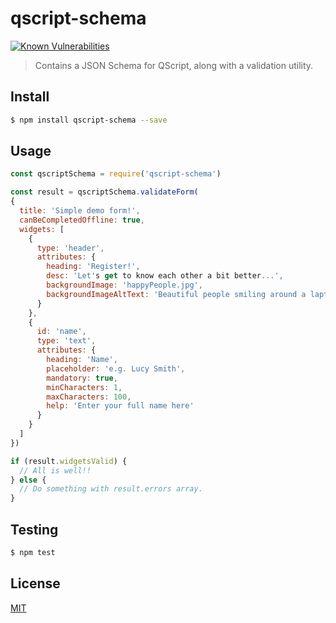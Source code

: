 # qscript-schema

[![Known Vulnerabilities](https://snyk.io/test/github/wmfs/qscript/badge.svg?targetFile=packages%2Fqscript-schema%2Fpackage.json)](https://snyk.io/test/github/wmfs/qscript?targetFile=packages%2Fqscript-schema%2Fpackage.json)

> Contains a JSON Schema for QScript, along with a validation utility.

## <a name="install"></a>Install
```bash
$ npm install qscript-schema --save
```

## <a name="usage"></a>Usage

```javascript
const qscriptSchema = require('qscript-schema')

const result = qscriptSchema.validateForm(
{
  title: 'Simple demo form!',
  canBeCompletedOffline: true,
  widgets: [
    {
      type: 'header',
      attributes: {
        heading: 'Register!',
        desc: 'Let's get to know each other a bit better...',
        backgroundImage: 'happyPeople.jpg',
        backgroundImageAltText: 'Beautiful people smiling around a laptop'
      }
    },
    {
      id: 'name',
      type: 'text',
      attributes: {
        heading: 'Name',
        placeholder: 'e.g. Lucy Smith',
        mandatory: true,
        minCharacters: 1,
        maxCharacters: 100,
        help: 'Enter your full name here'
      }
    }
  ]
})

if (result.widgetsValid) {
  // All is well!!
} else {
  // Do something with result.errors array.
}

```

## <a name="test"></a>Testing

```bash
$ npm test
```

## <a name="license"></a>License
[MIT](https://github.com/wmfs/qscript/blob/master/LICENSE)
